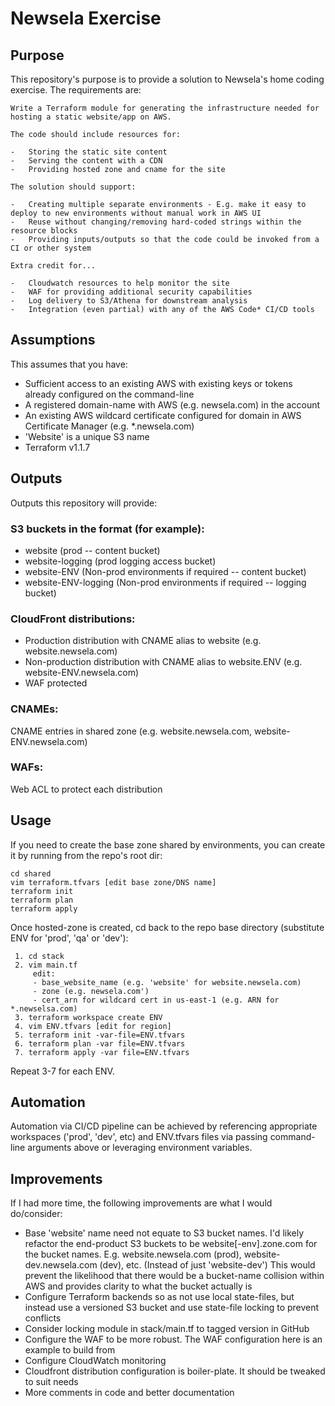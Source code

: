 # Newsela Exercise
## Purpose
This repository's purpose is to provide a solution to Newsela's home coding exercise.  The requirements are:

    Write a Terraform module for generating the infrastructure needed for hosting a static website/app on AWS.
    
    The code should include resources for:
    
    -   Storing the static site content
    -   Serving the content with a CDN
    -   Providing hosted zone and cname for the site
    
    The solution should support:
    
    -   Creating multiple separate environments - E.g. make it easy to deploy to new environments without manual work in AWS UI
    -   Reuse without changing/removing hard-coded strings within the resource blocks
    -   Providing inputs/outputs so that the code could be invoked from a CI or other system
    
    Extra credit for...
    
    -   Cloudwatch resources to help monitor the site
    -   WAF for providing additional security capabilities
    -   Log delivery to S3/Athena for downstream analysis
    -   Integration (even partial) with any of the AWS Code* CI/CD tools


## Assumptions
This assumes that you have:

 - Sufficient access to an existing AWS with existing keys or tokens
   already configured on the command-line 
- A registered domain-name with
   AWS (e.g. newsela.com) in the account
- An existing AWS wildcard
   certificate configured for domain in AWS Certificate Manager (e.g.
   *.newsela.com) 
- 'Website' is a unique S3 name
- Terraform v1.1.7

## Outputs
Outputs this repository will provide:

### S3 buckets in the format (for example):
- website (prod -- content bucket)
- website-logging (prod logging access bucket)
- website-ENV (Non-prod environments if required -- content bucket)
- website-ENV-logging (Non-prod environments if required -- logging bucket)

### CloudFront distributions:
- Production distribution with CNAME alias to website (e.g. website.newsela.com)
- Non-production distribution with CNAME alias to website.ENV (e.g. website-ENV.newsela.com)
- WAF protected

### CNAMEs:
CNAME entries in shared zone (e.g. website.newsela.com, website-ENV.newsela.com)

### WAFs:
Web ACL to protect each distribution
## Usage

If you need to create the base zone shared by environments, you can create it by running from the repo's root dir:

    cd shared 
    vim terraform.tfvars [edit base zone/DNS name]
    terraform init
    terraform plan
    terraform apply

Once hosted-zone is created, cd back to the repo base directory (substitute ENV for 'prod', 'qa' or 'dev'):

     1. cd stack 
     2. vim main.tf
	     edit:
	     - base_website_name (e.g. 'website' for website.newsela.com)
	     - zone (e.g. newsela.com')
	     - cert_arn for wildcard cert in us-east-1 (e.g. ARN for *.newselsa.com) 
     3. terraform workspace create ENV 
     4. vim ENV.tfvars [edit for region] 
     5. terraform init -var-file=ENV.tfvars 
     6. terraform plan -var file=ENV.tfvars 
     7. terraform apply -var file=ENV.tfvars

Repeat 3-7 for each ENV.

## Automation

Automation via CI/CD pipeline can be achieved by referencing appropriate workspaces ('prod', 'dev', etc) and ENV.tfvars files via passing command-line arguments above or leveraging environment variables.

## Improvements

If I had more time, the following improvements are what I would do/consider:
 - Base 'website' name need not equate to S3 bucket names.  I'd likely refactor
   the end-product S3 buckets to be website[-env].zone.com for the bucket names.  E.g.
   website.newsela.com (prod), website-dev.newsela.com (dev), etc.  (Instead of just 'website-dev')  This would prevent the likelihood that there would be a bucket-name
   collision within AWS and provides clarity to what the bucket actually is
- Configure Terraform backends so as not use local state-files, but instead use a versioned S3 bucket and use state-file locking to prevent conflicts
- Consider locking module in stack/main.tf to tagged version in GitHub
- Configure the WAF to be more robust.  The WAF configuration here is an example to build from
- Configure CloudWatch monitoring
- Cloudfront distribution configuration is boiler-plate.  It should be tweaked to suit needs
- More comments in code and better documentation

